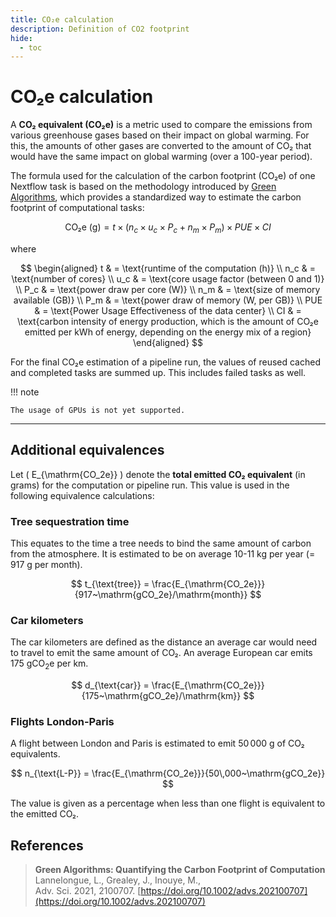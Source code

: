 ```yaml
---
title: CO₂e calculation
description: Definition of CO2 footprint
hide:
  - toc
---
```


# CO₂e calculation

A **CO₂ equivalent (CO₂e)** is a metric used to compare the emissions from various greenhouse gases based on their impact on global warming. For this, the amounts of other gases are converted to the amount of CO₂ that would have the same impact on global warming (over a 100-year period).

The formula used for the calculation of the carbon footprint (CO₂e) of one Nextflow task is based on the methodology introduced by [Green Algorithms](https://doi.org/10.1002/advs.202100707), which provides a standardized way to estimate the carbon footprint of computational tasks:

$$ 
\begin{equation*}
\text{CO₂e (g)} = t \times \left( n_c \times u_c \times P_c + n_m \times P_m \right) \times PUE \times CI 
\end{equation*}
$$ 

where

$$
\begin{aligned}
t   & = \text{runtime of the computation (h)} \\
n_c & = \text{number of cores} \\
u_c & = \text{core usage factor (between 0 and 1)} \\
P_c & = \text{power draw per core (W)} \\
n_m & = \text{size of memory available (GB)} \\
P_m & = \text{power draw of memory (W, per GB)} \\
PUE & = \text{Power Usage Effectiveness of the data center} \\
CI & = \text{carbon intensity of energy production, which is the amount of CO₂e emitted per kWh of energy, depending on the energy mix of a region}
\end{aligned}
$$

For the final CO₂e estimation of a pipeline run, the values of reused cached and completed tasks are summed up.
This includes failed tasks as well.

!!! note

    The usage of GPUs is not yet supported.

--- 

## Additional equivalences

Let \( E_{\mathrm{CO_2e}} \) denote the **total emitted CO₂ equivalent** (in grams) for the computation or pipeline run. This value is used in the following equivalence calculations:

### Tree sequestration time
This equates to the time a tree needs to bind the same amount of carbon from the atmosphere.
It is estimated to be on average $10$-$11~\mathrm{kg}$ per year (= $917~\mathrm{g}$ per month).

$$
t_{\text{tree}} = \frac{E_{\mathrm{CO_2e}}}{917~\mathrm{gCO_2e}/\mathrm{month}}
$$

### Car kilometers
The car kilometers are defined as the distance an average car would need to travel to emit the same amount of CO₂.
An average European car emits $175~\mathrm{gCO_2e}$ per km.

$$
d_{\text{car}} = \frac{E_{\mathrm{CO_2e}}}{175~\mathrm{gCO_2e}/\mathrm{km}}
$$

### Flights London-Paris
A flight between London and Paris is estimated to emit $50\,000~\mathrm{g}$ of CO₂ equivalents.

$$
n_{\text{L-P}} = \frac{E_{\mathrm{CO_2e}}}{50\,000~\mathrm{gCO_2e}}
$$

The value is given as a percentage when less than one flight is equivalent to the emitted CO₂.

## References

> **Green Algorithms: Quantifying the Carbon Footprint of Computation**  
> Lannelongue, L., Grealey, J., Inouye, M.,  
> Adv. Sci. 2021, 2100707. [https://doi.org/10.1002/advs.202100707](https://doi.org/10.1002/advs.202100707)